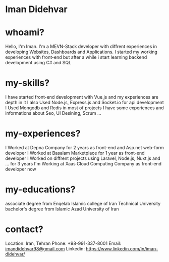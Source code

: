 <h1>Iman Didehvar</h1>

# whoami?

Hello, I'm Iman.
I'm a MEVN-Stack developer with diffrent experiences in developing Websites, Dashboards and Applications.
I started my working experiences with front-end but after a while i start learning backend development using C# and SQL

# my-skills?
I have started front-end development with Vue.js and my experiences are depth in it
I also Used Node.js, Express.js and Socket.io for api development
I Used Mongodb and Redis in most of projects
I have some experiences and informations about Seo, UI Desining, Scrum ...

# my-experiences?
I Worked at Depna Company for 2 years as front-end and Asp.net web-form developer
I Worked at Basalam Marketplace for 1 year as front-end developer 
I Worked on diffrent projects using Laravel, Node.js, Nuxt.js and ... for 3 years
I'm Working at Xaas Cloud Computing Company as front-end developer now

# my-educations?
associate degree from Enqelab Islamic college of Iran Technical University
bachelor's degree from Islamic Azad University of Iran

# contact?
Location: Iran, Tehran
Phone: +98-991-337-8001
Email: imandidehvar98@gmail.com
Linkedin: https://www.linkedin.com/in/iman-didehvar/
